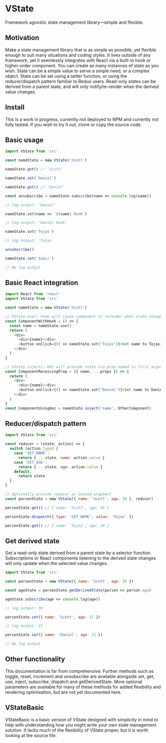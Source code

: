 # VState
Framework agnostic state management library—simple and flexible.

## Motivation

Make a state management library that is as simple as possible, yet flexible enough to suit many situations and coding styles. It lives outside of any framework, yet it seemlessly integrates with React via a built-in hook or higher-order component. You can create as many instances of state as you wish. State can be a simple value to serve a simple need, or a complex object. State can be set using a setter function, or using the reducer/dispatch pattern familiar to Redux users. Read-only states can be derived from a parent state, and will only notify/re-render when the derived value changes.

## Install

This is a work in progress, currently not deployed to NPM and currently not fully tested. If you wish to try it out, clone or copy the source code.

## Basic usage

```javascript
import VState from 'src'

const nameState = new VState('Scott')

nameState.get() // 'Scott'

nameState.set('Daniel')

nameState.get() // 'Daniel'

const unsubscribe = nameState.subscribe(name => console.log(name))

// log output: 'Daniel'

nameState.set(name => `${name} Hunk`)

// log output: 'Daniel Hunk'

nameState.set('Tejas')

// log output: 'Tejas'

unsubscribe()

nameState.set('Samir')

// No log output

```

## Basic React integration

```javascript
import React from 'react'
import VState from 'src'

const nameState = new VState('Scott')

// VState.use() hook will cause component to rerender when state changes
const ComponentWithHook = () => {
  const name = nameState.use()
  return (
    <div>
      <div>{name}</div>
      <button onClick={() => nameState.set('Tejas')}>Set name to Tejas</button>
    </div>
  )
}

// VState.inject() HOC will provide state via prop named in first argument
const ComponentReceivingProp = ({ name, ...props }) => {
  return (
    <div>
      <div>{name}</div>
      <button onClick={() => nameState.set('Daniel')}>Set name to Daniel</button>
    </div>
  )
}
const ComponentUsingHoc = nameState.inject('name', OtherComponent)
```

## Reducer/dispatch pattern

```javascript
import VState from 'src'

const reducer = (state, action) => {
  switch (action.type) {
    case 'SET_NAME':
      return { ...state, name: action.value }
    case 'SET_AGE':
      return { ...state, age: action.value }
    default:
      return state
  }
}

// Optionally provide reducer as second argument
const personState = new VState({ name: 'Scott', age: 30 }, reducer)

personState.get() // { name: 'Scott', age: 30 }

personState.dispatch({ type: 'SET_NAME', value: 'Tejas' })

personState.get() // { name: 'Tejas', age: 30 }
```

## Get derived state

Get a read-only state derived from a parent state by a selector function. Subscriptions or React components listening to the derived state changes will only update when the selected value changes.

```javascript
import VState from 'src'

const personState = new VState({ name: 'Scott', age: 30 })

const ageState = personState.getDerivedState(person => person.age)

ageState.subscribe(age => console.log(age))

// log output: 30

personState.set({ name: 'Scott', age: 21 })

// log output: 21

personState.set({ name: 'Daniel', age: 21 })

// No log output
```

## Other functionality

This documentation is far from comprehensive. Further methods such as toggle, reset, increment and unsubscribe are available alongside set, get, use, inject, subscribe, dispatch and getDerivedState. More optional parameters are available for many of these methods for added flexibility and rendering optimisation, but are not yet documented here.

## VStateBasic

VStateBasic is a basic version of VState designed with simplicity in mind to help with understanding how you might write your own state management solution. It lacks much of the flexibility of VState proper, but it is worth looking at the source file.
